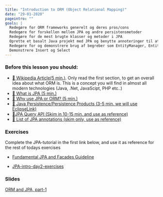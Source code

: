 ```yaml
---
title: "Introduction to ORM (Object Relational Mapping)"
date: "29-01-2020"
pageintro: ""
goals: |
  Redegøre for ORM frameworks generelt og deres pros/cons
  Redegøre for forskellen mellem JPA og andre persistensmetoder
  Redegøre for de mest brugte klasser og metoder i JPA
  Oprette et basalt Java projekt med JPA og benytte annoteringer til at persistere entiteter i database
  Redegøre for og demonstrere brug af begreber som EntityManager, EntityManagerFactory samt  Persistence.xml
  Demonstrere Insert og Select
---
```


### Before this lesson you should:

<!--BEGIN readings ##-->

- [:book: Wikipedia Article(5 min.)](https://en.wikipedia.org/wiki/Object-relational_mapping). Only read the first section, to get an overall idea about what ORM is. This is a concept you will find in almost all modern technologies (Java, .Net, JavaScipt, PHP etc..)
- [:book: What is JPA (5 min.)](https://en.wikibooks.org/wiki/Java_Persistence/What_is_JPA%3F)
- [:book: Why use JPA or ORM? (5 min.)](https://en.wikibooks.org/wiki/Java_Persistence/Why_use_JPA_or_ORM%3F)
- [:book: Java Persistence/Persistence Products (3-5 min. we will use EclipseLink)](https://en.wikibooks.org/wiki/Java_Persistence/Persistence_Products)
- [:book:JPA Query API (Skim in 10-15 min. and use as reference) ](https://www.objectdb.com/java/jpa/query/api)
- [:book: List of JPA annotations (skim only, use as reference)](https://www.objectdb.com/api/java/jpa/annotations)
  <!--END readings ##-->

### Exercises

<!--BEGIN exercises_guides ##-->

Complete the JPA-tutorial in the first link below, and use it as reference for the rest of todays exercises

- [Fundamental JPA and Facades Guideline](https://docs.google.com/document/d/1Uib8GtBXmQZJ9x5tqXXHt1UYkkRPo9zKwugWa87bzUI/edit?usp=sharing)
  <!--END exercises_guides ##-->

<!--BEGIN exercises ##-->

- [JPA-intro-day2-exercises](https://docs.google.com/document/d/1JVXSMz_pw-Fnsid6Eihpam8P2eMd9phqwTQOFRzvrug/edit?usp=sharing)
  <!--END exercises ##-->


### Slides

<!--BEGIN slides ##-->

[ORM and JPA, part-1](https://docs.google.com/presentation/d/1mfme9uMxX9I1h3kaqHRk5ivcLdw9s7qgLZl1VnpDSUY/edit?usp=sharing)

<!--END slides ##-->
